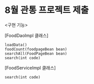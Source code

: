 # 8월 관통 프로젝트 제출

<구현 기능>

[FoodDaoImpl 클래스]

    loadData()
    foodCount(foodpageBean bean)
    searchAll(FoodPageBean bean)
    search(int code)
    
[FoodServiceImpl 클래스]

    search(int code)
